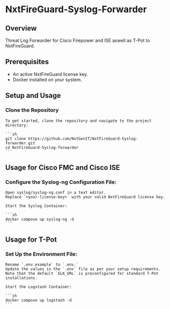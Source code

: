# NxtFireGuard-Syslog-Forwarder

## Overview
Threat Log Forwarder for Cisco Firepower and ISE aswell as T-Pot to NxtFireGuard.

## Prerequisites
- An active NxtFireGuard license key.
- Docker installed on your system.

## Setup and Usage

### Clone the Repository
    To get started, clone the repository and navigate to the project directory:

    ```sh
    git clone https://github.com/NxtGenIT/NxtFireGuard-Syslog-forwarder.git
    cd NxtFireGuard-Syslog-forwarder
    ```

## Usage for Cisco FMC and Cisco ISE

### Configure the Syslog-ng Configuration File:
    Open syslog/syslog-ng.conf in a text editor.
    Replace `<your-license-key>` with your valid NxtFireGuard license key.

    Start the Syslog Container:

    ```sh
    docker compose up syslog-ng -d
    ```

## Usage for T-Pot

### Set Up the Environment File:
    Rename `.env.example` to `.env.`
    Update the values in the `.env` file as per your setup requirements. Note that the default `ELK_URL` is preconfigured for standard T-Pot installations.

    Start the Logstash Container:

    ```sh
    docker compose up logstash -d
    ```
